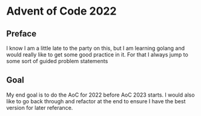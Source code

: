 # Advent of Code 2022

## Preface

I know I am a little late to the party on this, but I am learning golang and would
really like to get some good practice in it. For that I always jump to some sort of
guided problem statements

## Goal

My end goal is to do the AoC for 2022 before AoC 2023 starts. I would also like
to go back through and refactor at the end to ensure I have the best version for
later referance.
